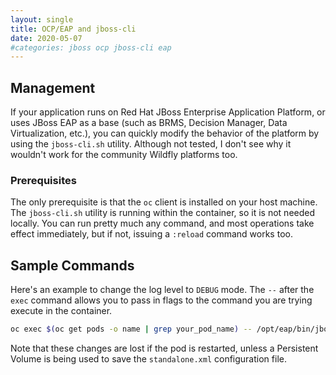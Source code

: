 ```yaml
---
layout: single
title: OCP/EAP and jboss-cli
date: 2020-05-07
#categories: jboss ocp jboss-cli eap
---
```


## Management
If your application runs on Red Hat JBoss Enterprise Application Platform, or uses JBoss EAP as a base (such as BRMS, Decision Manager, Data Virtualization, etc.), you can quickly modify the behavior of the platform by using the `jboss-cli.sh` utility.  Although not tested, I don't see why it wouldn't work for the community Wildfly platforms too.

### Prerequisites
The only prerequisite is that the `oc` client is installed on your host machine.  The `jboss-cli.sh` utility is running within the container, so it is not needed locally.  You can run pretty much any command, and most operations take effect immediately, but if not, issuing a `:reload` command works too.

## Sample Commands
Here's an example to change the log level to `DEBUG` mode.  The `--` after the `exec` command allows you to pass in flags to the command you are trying execute in the container.

```bash
oc exec $(oc get pods -o name | grep your_pod_name) -- /opt/eap/bin/jboss-cli.sh --connect --command=/subsystem=logging/root-logger=ROOT:change-root-log-level\(level=DEBUG\)
```

Note that these changes are lost if the pod is restarted, unless a Persistent Volume is being used to save the `standalone.xml` configuration file.
